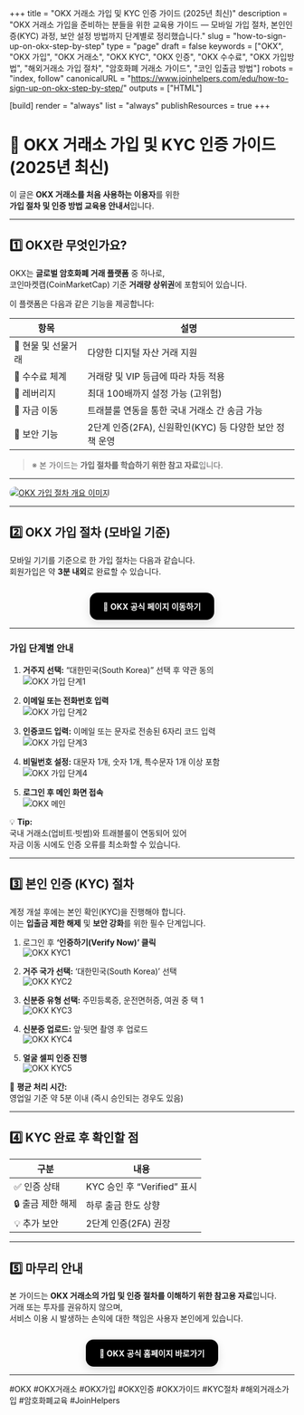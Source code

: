 +++
title = "OKX 거래소 가입 및 KYC 인증 가이드 (2025년 최신)"
description = "OKX 거래소 가입을 준비하는 분들을 위한 교육용 가이드 — 모바일 가입 절차, 본인인증(KYC) 과정, 보안 설정 방법까지 단계별로 정리했습니다."
slug = "how-to-sign-up-on-okx-step-by-step"
type = "page"
draft = false
keywords = ["OKX", "OKX 가입", "OKX 거래소", "OKX KYC", "OKX 인증", "OKX 수수료", "OKX 가입방법", "해외거래소 가입 절차", "암호화폐 거래소 가이드", "코인 입출금 방법"]
robots = "index, follow"
canonicalURL = "https://www.joinhelpers.com/edu/how-to-sign-up-on-okx-step-by-step/"
outputs = ["HTML"]

[build]
  render = "always"
  list = "always"
  publishResources = true
+++

# 🧭 OKX 거래소 가입 및 KYC 인증 가이드 (2025년 최신)

이 글은 **OKX 거래소를 처음 사용하는 이용자**를 위한  
**가입 절차 및 인증 방법 교육용 안내서**입니다.  

---

## 1️⃣ OKX란 무엇인가요?

OKX는 **글로벌 암호화폐 거래 플랫폼** 중 하나로,  
코인마켓캡(CoinMarketCap) 기준 **거래량 상위권**에 포함되어 있습니다.  

이 플랫폼은 다음과 같은 기능을 제공합니다:

| 항목 | 설명 |
|------|------|
| 🔹 현물 및 선물거래 | 다양한 디지털 자산 거래 지원 |
| 🔹 수수료 체계 | 거래량 및 VIP 등급에 따라 차등 적용 |
| 🔹 레버리지 | 최대 100배까지 설정 가능 (고위험) |
| 🔹 자금 이동 | 트래블룰 연동을 통한 국내 거래소 간 송금 가능 |
| 🔹 보안 기능 | 2단계 인증(2FA), 신원확인(KYC) 등 다양한 보안 정책 운영 |

> ※ 본 가이드는 **가입 절차를 학습하기 위한 참고 자료**입니다.

---

<a href="https://www.okx.com/join/94891319"
   target="_blank"
   rel="noopener nofollow sponsored">
  <img src="/images/join-okx/index.png" alt="OKX 가입 절차 개요 이미지" style="max-width:100%; border-radius:12px;">
</a>

---

## 2️⃣ OKX 가입 절차 (모바일 기준)

모바일 기기를 기준으로 한 가입 절차는 다음과 같습니다.  
회원가입은 약 **3분 내외**로 완료할 수 있습니다.

<div align="center">
<div class="okx-cta">
  <a href="https://www.okx.com/join/94891319"
     class="okx-btn"
     target="_blank"
     rel="noopener nofollow sponsored">
    🖤 OKX 공식 페이지 이동하기
  </a>
</div>
</div>

---

### 가입 단계별 안내

1. **거주지 선택:** “대한민국(South Korea)” 선택 후 약관 동의  
   ![OKX 가입 단계1](/images/join-okx/모바일_oxk_가입방법1.jpg)

2. **이메일 또는 전화번호 입력**  
   ![OKX 가입 단계2](/images/join-okx/모바일_oxk_가입방법2.jpg)

3. **인증코드 입력:** 이메일 또는 문자로 전송된 6자리 코드 입력  
   ![OKX 가입 단계3](/images/join-okx/모바일_oxk_가입방법3.jpg)

4. **비밀번호 설정:** 대문자 1개, 숫자 1개, 특수문자 1개 이상 포함  
   ![OKX 가입 단계4](/images/join-okx/모바일_oxk_가입방법4.jpg)

5. **로그인 후 메인 화면 접속**  
   ![OKX 메인](/images/join-okx/5.jpg)

💡 **Tip:**  
국내 거래소(업비트·빗썸)와 트래블룰이 연동되어 있어  
자금 이동 시에도 인증 오류를 최소화할 수 있습니다.

---

## 3️⃣ 본인 인증 (KYC) 절차

계정 개설 후에는 본인 확인(KYC)을 진행해야 합니다.  
이는 **입출금 제한 해제** 및 **보안 강화**를 위한 필수 단계입니다.

1. 로그인 후 **‘인증하기(Verify Now)’ 클릭**  
   ![OKX KYC1](/images/join-okx/okx_KYC-Photoroom1.png)

2. **거주 국가 선택:** ‘대한민국(South Korea)’ 선택  
   ![OKX KYC2](/images/join-okx/okx_KYC-Photoroom2.png)

3. **신분증 유형 선택:** 주민등록증, 운전면허증, 여권 중 택 1  
   ![OKX KYC3](/images/join-okx/okx_KYC-Photoroom3.png)

4. **신분증 업로드:** 앞·뒷면 촬영 후 업로드  
   ![OKX KYC4](/images/join-okx/okx_KYC-Photoroom4.png)

5. **얼굴 셀피 인증 진행**  
   ![OKX KYC5](/images/join-okx/okx_KYC-Photoroom5.png)

📌 **평균 처리 시간:**  
영업일 기준 약 5분 이내 (즉시 승인되는 경우도 있음)

---

## 4️⃣ KYC 완료 후 확인할 점

| 구분 | 내용 |
|------|------|
| ✅ 인증 상태 | KYC 승인 후 “Verified” 표시 |
| 🔒 출금 제한 해제 | 하루 출금 한도 상향 |
| 💡 추가 보안 | 2단계 인증(2FA) 권장 |

---

## 5️⃣ 마무리 안내

본 가이드는 **OKX 거래소의 가입 및 인증 절차를 이해하기 위한 참고용 자료**입니다.  
거래 또는 투자를 권유하지 않으며,  
서비스 이용 시 발생하는 손익에 대한 책임은 사용자 본인에게 있습니다.

<div align="center">
<div class="okx-cta">
  <a href="https://www.okx.com/join/94891319"
     class="okx-btn"
     target="_blank"
     rel="noopener nofollow sponsored">
    🖤 OKX 공식 홈페이지 바로가기
  </a>
</div>
</div>

---

#OKX #OKX거래소 #OKX가입 #OKX인증 #OKX가이드 #KYC절차 #해외거래소가입 #암호화폐교육 #JoinHelpers

<style>
.okx-cta{
  display:flex; justify-content:center; align-items:center;
  margin: 28px 0 14px;
}
.okx-btn{
  display:inline-block;
  background:#000;
  color:#fff;
  font-weight:700;
  letter-spacing:0.2px;
  padding:14px 24px;
  border-radius:14px;
  text-decoration:none;
  box-shadow:0 6px 16px rgba(0,0,0,.12);
  transition:transform .08s ease, box-shadow .2s ease, opacity .2s ease;
}
.okx-btn:hover{
  transform:translateY(-1px);
  box-shadow:0 10px 24px rgba(0,0,0,.18);
  opacity:.98;
}
.okx-btn:active{
  transform:translateY(0);
  box-shadow:0 4px 12px rgba(0,0,0,.12);
}
@media (max-width: 520px){
  .okx-btn{ width:100%; text-align:center; }
}
@media (prefers-color-scheme: dark){
  .okx-btn{ background:#0a0a0a; color:#fff; }
}
</style>
